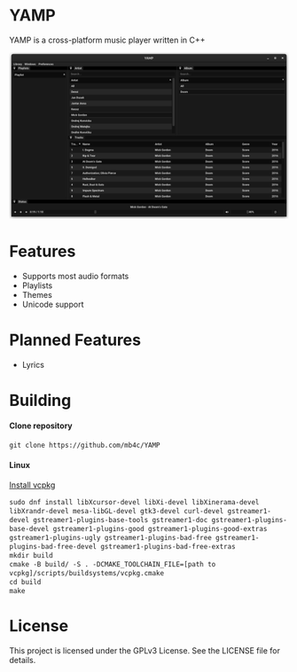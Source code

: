 # YAMP
YAMP is a cross-platform music player written in C++

<img src="YAMP.png">

# Features
- Supports most audio formats
- Playlists
- Themes
- Unicode support

# Planned Features
- Lyrics

# Building

#### Clone repository
```
git clone https://github.com/mb4c/YAMP
``` 

#### Linux
[Install vcpkg](https://vcpkg.io/en/getting-started)
```
sudo dnf install libXcursor-devel libXi-devel libXinerama-devel libXrandr-devel mesa-libGL-devel gtk3-devel curl-devel gstreamer1-devel gstreamer1-plugins-base-tools gstreamer1-doc gstreamer1-plugins-base-devel gstreamer1-plugins-good gstreamer1-plugins-good-extras gstreamer1-plugins-ugly gstreamer1-plugins-bad-free gstreamer1-plugins-bad-free-devel gstreamer1-plugins-bad-free-extras
mkdir build
cmake -B build/ -S . -DCMAKE_TOOLCHAIN_FILE=[path to vcpkg]/scripts/buildsystems/vcpkg.cmake 
cd build
make
```


# License

This project is licensed under the GPLv3 License. See the LICENSE file for details.